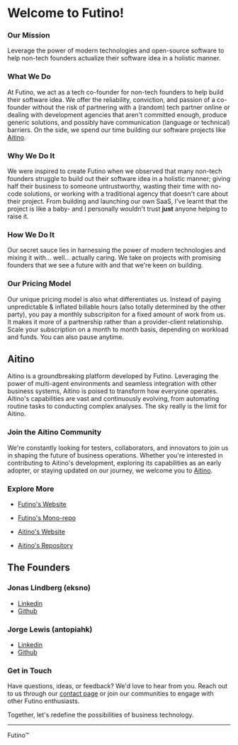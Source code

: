 # Welcome to Futino!

### Our Mission
Leverage the power of modern technologies and open-source software to help non-tech founders actualize their software idea in a holistic manner.
### What We Do
At Futino, we act as a tech co-founder for non-tech founders to help build their software idea. We offer the reliability, conviction, and passion of a co-founder without the risk of partnering with a (random) tech partner online or dealing with development agencies that aren't committed enough, produce generic solutions, and possibly have communication (language or technical) barriers. On the side, we spend our time building our software projects like [Aitino](https://aiti.no).
### Why We Do It
We were inspired to create Futino when we observed that many non-tech founders struggle to build out their software idea in a holistic manner; giving half their business to someone untrustworthy, wasting their time with no-code solutions, or working with a traditional agency that doesn't care about their project. From building and launching our own SaaS, I've learnt that the project is like a baby- and I personally wouldn't trust **just** anyone helping to raise it.
### How We Do It
Our secret sauce lies in harnessing the power of modern technologies and mixing it with... well... actually caring. We take on projects with promising founders that we see a future with and that we're keen on building.
### Our Pricing Model
Our unique pricing model is also what differentiates us. Instead of paying unpredictable & inflated billable hours (also totally determined by the other party), you pay a monthly subscripiton for a fixed amount of work from us. It makes it more of a partnership rather than a provider-client relationship. Scale your subscription on a month to month basis, depending on workload and funds. You can also pause anytime.
## Aitino
Aitino is a groundbreaking platform developed by Futino. Leveraging the power of multi-agent environments and seamless integration with other business systems, Aitino is poised to transform how everyone operates. Aitino's capabilities are vast and continuously evolving, from automating routine tasks to conducting complex analyses. The sky really is the limit for Aitino.
### Join the Aitino Community
We're constantly looking for testers, collaborators, and innovators to join us in shaping the future of business operations. Whether you're interested in contributing to Aitino's development, exploring its capabilities as an early adopter, or staying updated on our journey, we welcome you to [Aitino](https://aiti.no).

### Explore More
- [Futino's Website](https://futi.no)
- [Futino's Mono-repo](https://github.com/futino/futino)

- [Aitino's Website](https://aiti.no)
- [Aitino's Repository](https://github.com/futino/aitino)

## The Founders
### Jonas Lindberg (eksno)
- [Linkedin](https://www.linkedin.com/in/eksno/)
- [Github](https://github.com/eksno)
### Jorge Lewis (antopiahk)
- [Linkedin](https://linkedin/in/jorge-lewis)
- [Github](https://github.com/antopiahk)

### Get in Touch

Have questions, ideas, or feedback? We'd love to hear from you. Reach out to us through our [contact page](https://futi.no/contact) or join our communities to engage with other Futino enthusiasts.

Together, let's redefine the possibilities of business technology.

---

Futino™
